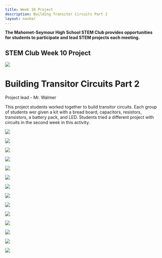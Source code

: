 ```yaml
---
title: Week 10 Project
description: Building Transitor Circuits Part 2
layout: navbar
---
```


**The Mahomet-Seymour High School STEM Club provides opportunities for students to participate and lead STEM projects each meeting.** 


## **STEM Club Week 10 Project**

![](images/STEMClubProjectWeek10A.jpeg)  

# **Building Transitor Circuits Part 2**

Project lead - Mr. Walmer

                                                                                      

This project students worked together to build transitor circuits. 
Each group of students wer given a kit with a bread board, capacitors, resistors, transistors, a battery pack, and LED.
Students tried a different project with circuits in the second week in this activity.
                                                                                         

![](images/STEMClubProjectWeek10B.jpeg)

![](images/STEMClubProjectWeek10C.jpeg)

![](images/STEMClubProjectWeek10D.jpeg)

![](images/STEMClubProjectWeek10E.jpeg)                                                                    

![](images/STEMClubProjectWeek10F.jpeg)

![](images/STEMClubProjectWeek10G.jpeg)

![](images/STEMClubProjectWeek10H.jpeg)

![](images/STEMClubProjectWeek10I.jpeg)                                                                    

![](images/STEMClubProjectWeek10J.jpeg)

![](images/STEMClubProjectWeek10K.jpeg)

![](images/STEMClubProjectWeek10L.jpeg)

![](images/STEMClubProjectWeek10M.jpeg)

![](images/STEMClubProjectWeek10N.jpeg)                                                                    

![](images/STEMClubProjectWeek10O.jpeg)

